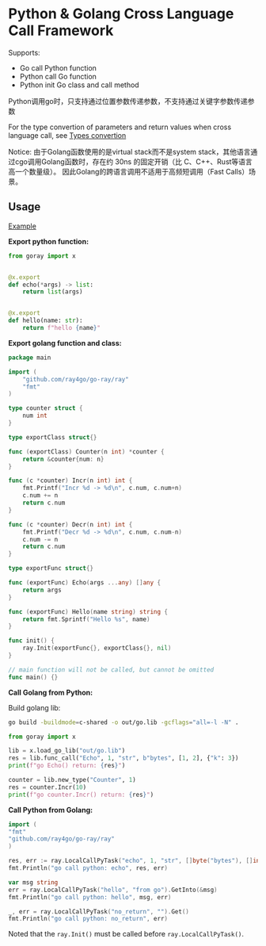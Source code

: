 # Python & Golang Cross Language Call Framework

Supports:

- Go call Python function
- Python call Go function
- Python init Go class and call method

Python调用go时，只支持通过位置参数传递参数，不支持通过关键字参数传递参数

For the type convertion of parameters and return values when cross language call,
see [Types convertion](../../docs/crosslang_types.md)

Notice:
由于Golang函数使用的是virtual stack而不是system stack，其他语言通过cgo调用Golang函数时，存在约 30ns 的固定开销（比
C、C++、Rust等语言高一个数量级）。
因此Golang的跨语言调用不适用于高频短调用（Fast Calls）场景。

## Usage

[Example](../../examples/crosslang)

**Export python function:**

```python
from goray import x


@x.export
def echo(*args) -> list:
    return list(args)


@x.export
def hello(name: str):
    return f"hello {name}"
```

**Export golang function and class:**

```go
package main

import (
	"github.com/ray4go/go-ray/ray"
	"fmt"
)

type counter struct {
	num int
}

type exportClass struct{}

func (exportClass) Counter(n int) *counter {
	return &counter{num: n}
}

func (c *counter) Incr(n int) int {
	fmt.Printf("Incr %d -> %d\n", c.num, c.num+n)
	c.num += n
	return c.num
}

func (c *counter) Decr(n int) int {
	fmt.Printf("Decr %d -> %d\n", c.num, c.num-n)
	c.num -= n
	return c.num
}

type exportFunc struct{}

func (exportFunc) Echo(args ...any) []any {
	return args
}

func (exportFunc) Hello(name string) string {
	return fmt.Sprintf("Hello %s", name)
}

func init() {
	ray.Init(exportFunc{}, exportClass{}, nil)
}

// main function will not be called, but cannot be omitted
func main() {}
```

**Call Golang from Python:**

Build golang lib:

```bash
go build -buildmode=c-shared -o out/go.lib -gcflags="all=-l -N" .
```

```python
from goray import x

lib = x.load_go_lib("out/go.lib")
res = lib.func_call("Echo", 1, "str", b"bytes", [1, 2], {"k": 3})
print(f"go Echo() return: {res}")

counter = lib.new_type("Counter", 1)
res = counter.Incr(10)
print(f"go counter.Incr() return: {res}")
```

**Call Python from Golang:**

```go
import (
"fmt"
"github.com/ray4go/go-ray/ray"
)

res, err := ray.LocalCallPyTask("echo", 1, "str", []byte("bytes"), []int{1, 2, 3}).Get()
fmt.Println("go call python: echo", res, err)

var msg string
err = ray.LocalCallPyTask("hello", "from go").GetInto(&msg)
fmt.Println("go call python: hello", msg, err)

_, err = ray.LocalCallPyTask("no_return", "").Get()
fmt.Println("go call python: no_return", err)
```

Noted that the `ray.Init()` must be called before `ray.LocalCallPyTask()`.